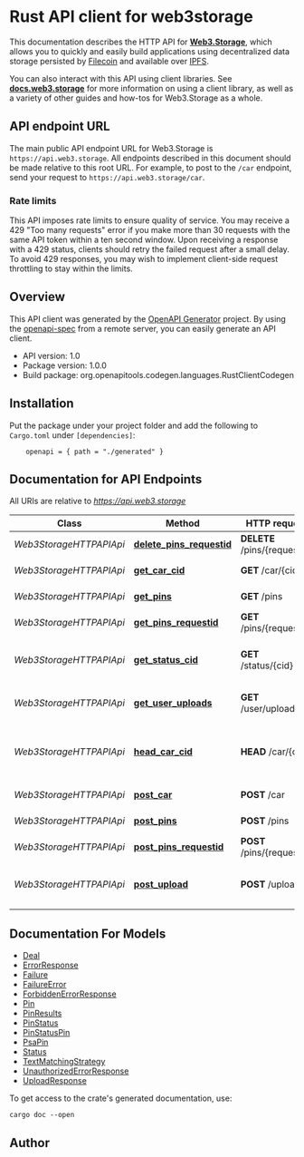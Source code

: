 # Rust API client for web3storage

This documentation describes the HTTP API for [**Web3.Storage**](https://web3.storage), which allows you to quickly and easily build applications using decentralized data storage persisted by [Filecoin](https://filecoin.io) and available over [IPFS](https://ipfs.io).

You can also interact with this API using client libraries. See [**docs.web3.storage**](https://docs.web3.storage) for more information on using a client library, as well as a variety of other guides and how-tos for Web3.Storage as a whole.

## API endpoint URL

The main public API endpoint URL for Web3.Storage is `https://api.web3.storage`. All endpoints described in this document should be made relative to this root URL. For example, to post to the `/car` endpoint, send your request to `https://api.web3.storage/car`.

### Rate limits

This API imposes rate limits to ensure quality of service. You may receive a 429 \"Too many requests\" error if you make more than 30 requests with the same API token within a ten second window. Upon receiving a response with a 429 status, clients should retry the failed request after a small delay. To avoid 429 responses, you may wish to implement client-side request throttling to stay within the limits.


## Overview

This API client was generated by the [OpenAPI Generator](https://openapi-generator.tech) project.  By using the [openapi-spec](https://openapis.org) from a remote server, you can easily generate an API client.

- API version: 1.0
- Package version: 1.0.0
- Build package: org.openapitools.codegen.languages.RustClientCodegen

## Installation

Put the package under your project folder and add the following to `Cargo.toml` under `[dependencies]`:

```
    openapi = { path = "./generated" }
```

## Documentation for API Endpoints

All URIs are relative to *https://api.web3.storage*

Class | Method | HTTP request | Description
------------ | ------------- | ------------- | -------------
*Web3StorageHTTPAPIApi* | [**delete_pins_requestid**](docs/Web3StorageHTTPAPIApi.md#delete_pins_requestid) | **DELETE** /pins/{requestid} | Remove pin object
*Web3StorageHTTPAPIApi* | [**get_car_cid**](docs/Web3StorageHTTPAPIApi.md#get_car_cid) | **GET** /car/{cid} | Retrieve a CAR
*Web3StorageHTTPAPIApi* | [**get_pins**](docs/Web3StorageHTTPAPIApi.md#get_pins) | **GET** /pins | List pin objects
*Web3StorageHTTPAPIApi* | [**get_pins_requestid**](docs/Web3StorageHTTPAPIApi.md#get_pins_requestid) | **GET** /pins/{requestid} | Get pin object
*Web3StorageHTTPAPIApi* | [**get_status_cid**](docs/Web3StorageHTTPAPIApi.md#get_status_cid) | **GET** /status/{cid} | Retrieve information about an upload
*Web3StorageHTTPAPIApi* | [**get_user_uploads**](docs/Web3StorageHTTPAPIApi.md#get_user_uploads) | **GET** /user/uploads | List previous uploads
*Web3StorageHTTPAPIApi* | [**head_car_cid**](docs/Web3StorageHTTPAPIApi.md#head_car_cid) | **HEAD** /car/{cid} | Retrieve HTTP headers regarding a CAR
*Web3StorageHTTPAPIApi* | [**post_car**](docs/Web3StorageHTTPAPIApi.md#post_car) | **POST** /car | Upload a CAR
*Web3StorageHTTPAPIApi* | [**post_pins**](docs/Web3StorageHTTPAPIApi.md#post_pins) | **POST** /pins | Add pin object
*Web3StorageHTTPAPIApi* | [**post_pins_requestid**](docs/Web3StorageHTTPAPIApi.md#post_pins_requestid) | **POST** /pins/{requestid} | Replace pin object
*Web3StorageHTTPAPIApi* | [**post_upload**](docs/Web3StorageHTTPAPIApi.md#post_upload) | **POST** /upload | Upload and store one or more files


## Documentation For Models

 - [Deal](docs/Deal.md)
 - [ErrorResponse](docs/ErrorResponse.md)
 - [Failure](docs/Failure.md)
 - [FailureError](docs/FailureError.md)
 - [ForbiddenErrorResponse](docs/ForbiddenErrorResponse.md)
 - [Pin](docs/Pin.md)
 - [PinResults](docs/PinResults.md)
 - [PinStatus](docs/PinStatus.md)
 - [PinStatusPin](docs/PinStatusPin.md)
 - [PsaPin](docs/PsaPin.md)
 - [Status](docs/Status.md)
 - [TextMatchingStrategy](docs/TextMatchingStrategy.md)
 - [UnauthorizedErrorResponse](docs/UnauthorizedErrorResponse.md)
 - [UploadResponse](docs/UploadResponse.md)


To get access to the crate's generated documentation, use:

```
cargo doc --open
```

## Author



